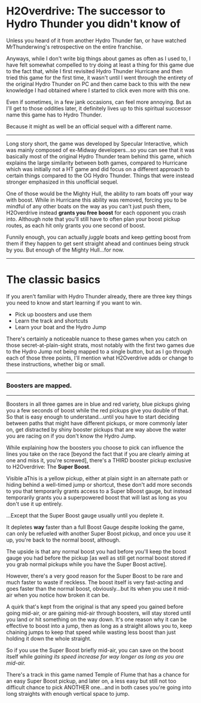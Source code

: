 # H2Overdrive: The successor to Hydro Thunder you didn't know of

Unless you heard of it from another Hydro Thunder fan, or have watched MrThunderwing's retrospective on the entire franchise.

Anyways, while I don't write big things about games as often as I used to, I have felt somewhat compelled to try doing at least a thing for this game due to the fact that, while I first revisited Hydro Thunder Hurricane and then tried this game for the first time, it wasn't until I went through the entirety of the original Hydro Thunder on PC and then came back to this with the new knowledge I had obtained where I started to click even more with this one.

Even if sometimes, in a few jank occasions, can feel more annoying. But as I'll get to those oddities later, it definitely lives up to this spiritual successor name this game has to Hydro Thunder.

Because it might as well be an official sequel with a different name.

---

Long story short, the game was developed by Specular Interactive, which was mainly composed of ex-Midway developers...so you can see that it was basically most of the original Hydro Thunder team behind this game, which explains the large similarity between both games, compared to Hurricane which was initially not a HT game and did focus on a different approach to certain things compared to the OG Hydro Thunder. Things that were instead stronger emphasized in this unofficial sequel.

One of those would be the Mighty Hull, the ability to ram boats off your way with boost. While in Hurricane this ability was removed, forcing you to be mindful of any other boats on the way as you can't just push them, H2Overdrive instead **grants you free boost** for each opponent you crash into. Although note that you'll still have to often plan your boost pickup routes, as each hit only grants you one second of boost.

Funnily enough, you can actually *juggle* boats and keep getting boost from them if they happen to get sent straight ahead and continues being struck by you. But enough of the Mighty Hull...for now.

---
#   The classic basics

If you aren't familiar with Hydro Thunder already, there are three key things you need to know and start learning if you want to win.

- Pick up boosters and use them
- Learn the track and shortcuts
- Learn your boat and the Hydro Jump

There's certainly a noticeable nuance to these games when you catch on those secret-at-plain-sight strats, most notably with the first two games due to the Hydro Jump not being mapped to a single button, but as I go through each of those three points, I'll mention what H2Overdrive adds or change to these instructions, whether big or small.

---
###    Boosters are mapped.
---
Boosters in all three games are in blue and red variety, blue pickups giving you a few seconds of boost while the red pickups give you double of that. So that is easy enough to understand...until you have to start deciding between paths that might have different pickups, or more commonly later on, get distracted by shiny booster pickups that are way above the water you are racing on if you don't know the Hydro Jump.

While explaining how the boosters you choose to pick can influence the lines you take on the race [beyond the fact that if you are clearly aiming at one and miss it, you're screwed], there's a THIRD booster pickup exclusive to H2Overdrive: The **Super Boost**.

Visible aThis is a yellow pickup, either at plain sight in an alternate path or hiding behind a well-timed jump or shortcut, these don't add more seconds to you that temporarily grants access to a Super bBoost gauge, but instead temporarily grants you a superpowered boost that will last as long as you don't use it up entirely.

...Except that the Super Boost gauge usually until you deplete it. 

It depletes **way** faster than a full Boost Gauge despite looking the game, can only be refueled with another Super Boost pickup, and once you use it up, you're back to the normal boost, although.

The upside is that any normal boost you had before you'll keep the boost gauge you had before the pickup [as well as still get normal boost stored if you grab normal pickups while you have the Super Boost active].

However, there's a very good reason for the Super Boost to be rare and much faster to waste if reckless. The boost itself is very fast-acting and goes faster than the normal boost, obviously...but its when you use it mid-air when you notice how broken it can be.

A quirk that's kept from the original is that any speed you gained before going mid-air, or are gaining mid-air through boosters, will stay stored until you land or hit something on the way down. It's one reason why it can be effective to boost into a jump, then as long as a straight allows you to, keep chaining jumps to keep that speed while wasting less boost than just holding it down the whole straight.

So if you use the Super Boost briefly mid-air, you can save on the boost itself while *gaining its speed increase for way longer as long as you are mid-air.* 

There's a track in this game named Temple of Flume that has a chance for an easy Super Boost pickup, and later on, a less easy but still not too difficult chance to pick ANOTHER one...and in both cases you're going into long straights with enough vertical space to jump.


<!--stackedit_data:
eyJoaXN0b3J5IjpbLTE0MTYyMTI5MzIsOTU2ODA0MjUzXX0=
-->